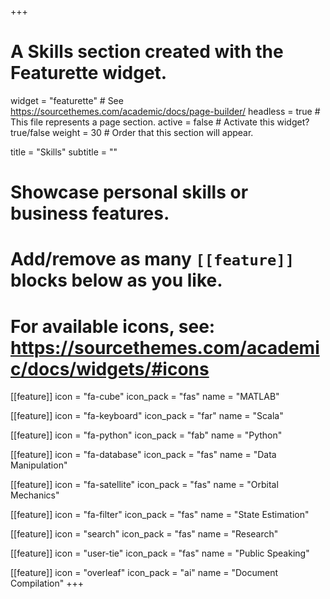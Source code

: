 +++
# A Skills section created with the Featurette widget.
widget = "featurette"  # See https://sourcethemes.com/academic/docs/page-builder/
headless = true  # This file represents a page section.
active = false  # Activate this widget? true/false
weight = 30  # Order that this section will appear.

title = "Skills"
subtitle = ""

# Showcase personal skills or business features.
#
# Add/remove as many `[[feature]]` blocks below as you like.
#
# For available icons, see: https://sourcethemes.com/academic/docs/widgets/#icons

[[feature]]
  icon = "fa-cube"
  icon_pack = "fas"
  name = "MATLAB"

[[feature]]
  icon = "fa-keyboard"
  icon_pack = "far"
  name = "Scala"

[[feature]]
  icon = "fa-python"
  icon_pack = "fab"
  name = "Python"

[[feature]]
  icon = "fa-database"
  icon_pack = "fas"
  name = "Data Manipulation"

[[feature]]
  icon = "fa-satellite"
  icon_pack = "fas"
  name = "Orbital Mechanics"

[[feature]]
  icon = "fa-filter"
  icon_pack = "fas"
  name = "State Estimation"

[[feature]]
  icon = "search"
  icon_pack = "fas"
  name = "Research"

[[feature]]
  icon = "user-tie"
  icon_pack = "fas"
  name = "Public Speaking"

[[feature]]
  icon = "overleaf"
  icon_pack = "ai"
  name = "Document Compilation"
+++

